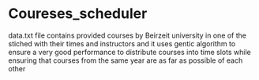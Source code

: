 # Coureses_scheduler
data.txt file contains provided courses by Beirzeit university in one of the stiched with their times and instructors
and it uses gentic algorithm to ensure a very good performance to distribute courses into time slots while ensuring 
that courses from the same year are as far as possible of each other
